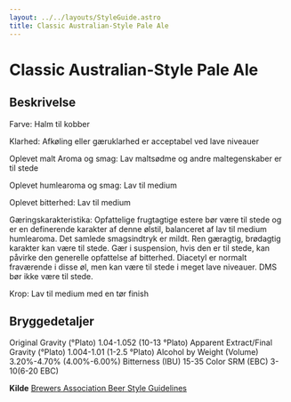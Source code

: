 ```yaml
---
layout: ../../layouts/StyleGuide.astro
title: Classic Australian-Style Pale Ale
---
```

# Classic Australian-Style Pale Ale

## Beskrivelse
Farve: Halm til kobber

Klarhed: Afkøling eller gæruklarhed er acceptabel ved lave niveauer

Oplevet malt Aroma og smag: Lav maltsødme og andre maltegenskaber er til stede

Oplevet humlearoma og smag: Lav til medium

Oplevet bitterhed: Lav til medium 

Gæringskarakteristika: Opfattelige frugtagtige estere bør være til stede og er en definerende karakter af denne ølstil, balanceret af lav til medium humlearoma. Det samlede smagsindtryk er mildt. Ren gæragtig, brødagtig karakter kan være til stede. Gær i suspension, hvis den er til stede, kan påvirke den generelle opfattelse af bitterhed. Diacetyl er normalt fraværende i disse øl, men kan være til stede i meget lave niveauer. DMS bør ikke være til stede.

Krop: Lav til medium med en tør finish




## Bryggedetaljer
Original Gravity (°Plato) 1.04-1.052 (10-13 °Plato)
Apparent Extract/Final Gravity (°Plato) 1.004-1.01 (1-2.5 °Plato)
Alcohol by Weight (Volume) 3.20%-4.70% (4.00%-6.00%)
Bitterness (IBU) 15-35
Color SRM (EBC) 3-10(6-20 EBC)					



**Kilde**
[Brewers Association Beer Style Guidelines](https://www.brewersassociation.org/)

